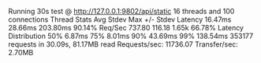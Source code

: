 Running 30s test @ http://127.0.0.1:9802/api/static
  16 threads and 100 connections
  Thread Stats   Avg      Stdev     Max   +/- Stdev
    Latency    16.47ms   28.66ms 203.80ms   90.14%
    Req/Sec   737.80    116.18     1.65k    66.78%
  Latency Distribution
     50%    6.87ms
     75%    8.01ms
     90%   43.69ms
     99%  138.54ms
  353177 requests in 30.09s, 81.17MB read
Requests/sec:  11736.07
Transfer/sec:      2.70MB
